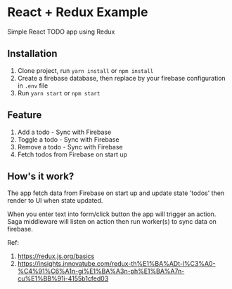 # React + Redux Example

Simple React TODO app using Redux

## Installation
1. Clone project, run `yarn install` or `npm install`
2. Create a firebase database, then replace by your firebase configuration in `.env` file
3. Run `yarn start` or `npm start`

## Feature

1. Add a todo - Sync with Firebase
1. Toggle a todo - Sync with Firebase
1. Remove a todo - Sync with Firebase
1. Fetch todos from Firebase on start up

## How's it work?

The app fetch data from Firebase on start up and update state 'todos' then render to UI when state updated.

When you enter text into form/click button the app will trigger an action. Saga middleware will listen on action then run worker(s) to sync data on firebase.

Ref:
1. https://redux.js.org/basics
2. https://insights.innovatube.com/redux-th%E1%BA%ADt-l%C3%A0-%C4%91%C6%A1n-gi%E1%BA%A3n-ph%E1%BA%A7n-cu%E1%BB%91i-4155b1cfed03
